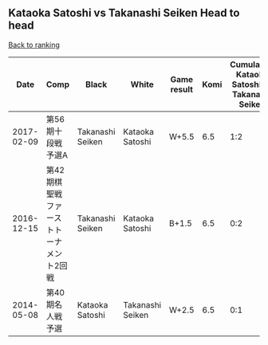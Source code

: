 ## Kataoka Satoshi vs Takanashi Seiken Head to head

[Back to ranking](../../index.md)




| **Date** | **Comp** | **Black** | **White** | **Game result** | **Komi** | **Cumulative Kataoka Satoshi vs Takanashi Seiken** | **Kataoka Satoshi streak** | **Takanashi Seiken streak** | 
| --- | --- | --- | --- | --- | --- | --- | --- | --- |
| 2017-02-09 | 第56期十段戦　予選A | Takanashi Seiken | Kataoka Satoshi | W+5.5 | 6.5 | 1:2 | 1 | 0 | 
| 2016-12-15 | 第42期棋聖戦　ファーストトーナメント2回戦 | Takanashi Seiken | Kataoka Satoshi | B+1.5 | 6.5 | 0:2 | 0 | 2 | 
| 2014-05-08 | 第40期名人戦予選 | Kataoka Satoshi | Takanashi Seiken | W+2.5 | 6.5 | 0:1 | 0 | 1 |




